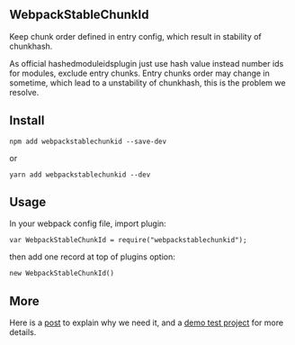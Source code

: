 ## WebpackStableChunkId

Keep chunk order defined in entry config, which result in stability of chunkhash.

As official hashedmoduleidsplugin just use hash value instead number ids for modules, exclude entry chunks. Entry chunks order may change in sometime, which lead to a unstability of chunkhash, this is the problem we resolve.

## Install

```
npm add webpackstablechunkid --save-dev
```

or

```
yarn add webpackstablechunkid --dev
```

## Usage

In your webpack config file, import plugin:
```
var WebpackStableChunkId = require("webpackstablechunkid");
```

then add one record at top of plugins option:
```
new WebpackStableChunkId()
```

## More

Here is a [post](https://github.com/thundernet8/Blog/issues/2) to explain why we need it, and a [demo test project](https://github.com/thundernet8/WebpackHashTest) for more details.
